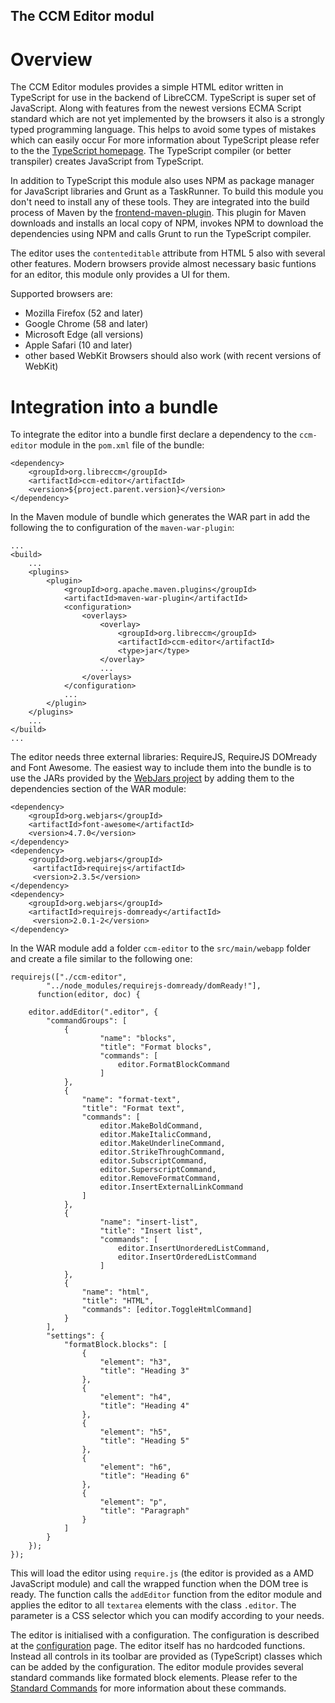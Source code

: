The CCM Editor modul
--------------------

# Overview

The CCM Editor modules provides a simple HTML editor written in TypeScript 
for use in the backend of LibreCCM. TypeScript is super set of JavaScript. 
Along with features from the newest versions ECMA Script standard which are not
yet implemented by the browsers it also is a strongly typed programming 
language. This helps to avoid some types of mistakes which can easily occur 
For more information about TypeScript please
refer to the the [TypeScript homepage](http://www.typescriptlang.org). 
The TypeScript compiler (or better transpiler) creates JavaScript from 
TypeScript.

In addition to TypeScript this module also uses NPM as package manager for 
JavaScript libraries and Grunt as a TaskRunner. To build this module
you don't need to install any of these tools. 
They are integrated
into the build process of Maven by the 
[frontend-maven-plugin](https://github.com/eirslett/frontend-maven-plugin).
This plugin for Maven downloads and installs an local copy of NPM, invokes
NPM to download the dependencies using NPM and calls Grunt to run the 
TypeScript compiler.

The editor uses the `contenteditable` attribute from HTML 5 also with several 
other features. Modern browsers provide almost necessary basic funtions for
an editor, this module only provides a UI for them. 

Supported browsers are:

* Mozilla Firefox (52 and later)
* Google Chrome (58 and later)
* Microsoft Edge (all versions)
* Apple Safari (10 and later)
* other based WebKit Browsers should also work (with recent versions of WebKit)

# Integration into a bundle

To integrate the editor into a bundle first declare a dependency to the 
`ccm-editor` module in the `pom.xml` file of the bundle:

    <dependency>
        <groupId>org.libreccm</groupId>
        <artifactId>ccm-editor</artifactId>
        <version>${project.parent.version}</version>
    </dependency>

In the Maven module of bundle which generates the WAR part in add the following
the to configuration of the `maven-war-plugin`:

    ...
    <build>
        ...
        <plugins>
            <plugin>
                <groupId>org.apache.maven.plugins</groupId>
                <artifactId>maven-war-plugin</artifactId>
                <configuration>
                    <overlays>
                        <overlay>
                            <groupId>org.libreccm</groupId>
                            <artifactId>ccm-editor</artifactId>
                            <type>jar</type>
                        </overlay>
                        ...
                    </overlays>
                </configuration>
                ...
            </plugin>
        </plugins>
        ...
    </build>
    ...

The editor needs three external libraries: RequireJS, RequireJS DOMready and 
Font Awesome. The easiest way to include them into the bundle is to use the 
JARs provided by the [WebJars project](https://www.webjars.org) by adding them
to the dependencies section of the WAR module:

    <dependency>
        <groupId>org.webjars</groupId>
        <artifactId>font-awesome</artifactId>
        <version>4.7.0</version>
    </dependency>
    <dependency>
        <groupId>org.webjars</groupId>
         <artifactId>requirejs</artifactId>
         <version>2.3.5</version>
    </dependency>
    <dependency>
        <groupId>org.webjars</groupId>
        <artifactId>requirejs-domready</artifactId>
         <version>2.0.1-2</version>
    </dependency>


In the WAR module add a folder `ccm-editor` to the `src/main/webapp` folder 
and create a file similar to the following one:

    requirejs(["./ccm-editor",
            "../node_modules/requirejs-domready/domReady!"],
          function(editor, doc) {

        editor.addEditor(".editor", {
            "commandGroups": [
                {
                        "name": "blocks",
                        "title": "Format blocks",
                        "commands": [
                            editor.FormatBlockCommand
                        ]
                },
                {
                    "name": "format-text",
                    "title": "Format text",
                    "commands": [
                        editor.MakeBoldCommand,
                        editor.MakeItalicCommand,
                        editor.MakeUnderlineCommand,
                        editor.StrikeThroughCommand,
                        editor.SubscriptCommand,
                        editor.SuperscriptCommand,
                        editor.RemoveFormatCommand,
                        editor.InsertExternalLinkCommand
                    ]
                },
                {
                        "name": "insert-list",
                        "title": "Insert list",
                        "commands": [
                            editor.InsertUnorderedListCommand,
                            editor.InsertOrderedListCommand
                        ]
                },
                {
                    "name": "html",
                    "title": "HTML",
                    "commands": [editor.ToggleHtmlCommand]
                }
            ],
            "settings": {
                "formatBlock.blocks": [
                    {
                        "element": "h3",
                        "title": "Heading 3"
                    },
                    {
                        "element": "h4",
                        "title": "Heading 4"
                    },
                    {
                        "element": "h5",
                        "title": "Heading 5"
                    },
                    {
                        "element": "h6",
                        "title": "Heading 6"
                    },
                    {
                        "element": "p",
                        "title": "Paragraph"
                    }
                ]
            }
        });
    });

This will load the editor using `require.js` (the editor is provided as a 
AMD JavaScript module) and call the wrapped function when the DOM tree is ready.
The function calls the `addEditor` function from the editor module and applies
the editor to all `textarea` elements with the class `.editor`. The parameter
is a CSS selector which you can modify according to your needs.

The editor is initialised with a configuration. The configuration is described
at the [configuration](configuration.html) page. The editor itself has no 
hardcoded functions. Instead all controls in its toolbar are provided as 
(TypeScript) classes which can be added by the configuration. The editor 
module provides several standard commands like formated block elements. Please
refer to the [Standard Commands](commands.html) for more information about these
commands.